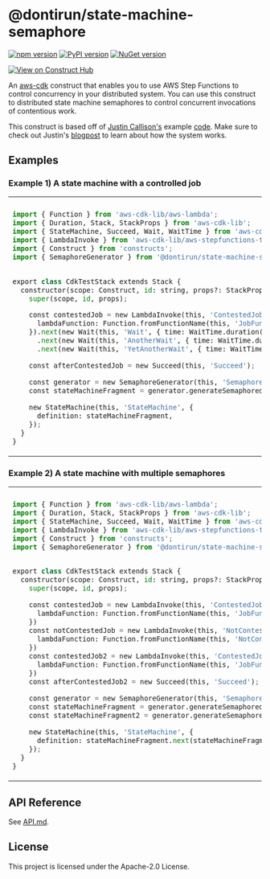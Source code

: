 # @dontirun/state-machine-semaphore

[![npm version](https://img.shields.io/npm/v/donti/state-machine-semaphore.svg)](https://www.npmjs.com/package/@donti%2Fstate-machine-semaphore)
[![PyPI version](https://img.shields.io/pypi/v/state-machine-semaphore.svg)](https://pypi.org/project/state-machine-semaphore)
[![NuGet version](https://img.shields.io/nuget/v/Dontirun.StateMachineSemaphore)](https://www.nuget.org/packages/Dontirun.StateMachineSemaphore)

[![View on Construct Hub](https://constructs.dev/badge?package=%40dontirun%2Fstate-machine-semaphore)](https://constructs.dev/packages/@dontirun/state-machine-semaphore)

An [aws-cdk](https://github.com/aws/aws-cdk) construct that enables you to use AWS Step Functions to control concurrency in your distributed system. You can use this construct to distributed state machine semaphores to control concurrent invocations of contentious work.

This construct is based off of [Justin Callison's](https://github.com/JustinCallison) example [code](https://github.com/aws-samples/aws-stepfunctions-examples/blob/main/sam/app-control-concurrency-with-dynamodb/statemachines/dynamodb-semaphore.asl.json). Make sure to check out Justin's [blogpost](https://aws.amazon.com/blogs/compute/controlling-concurrency-in-distributed-systems-using-aws-step-functions/) to learn about how the system works.

## Examples

### Example 1) A state machine with a controlled job

<table border-collapse="collapse">
<tr>
<th</th>
<th></th>
</tr>
<tr>
<td>

```python
import { Function } from 'aws-cdk-lib/aws-lambda';
import { Duration, Stack, StackProps } from 'aws-cdk-lib';
import { StateMachine, Succeed, Wait, WaitTime } from 'aws-cdk-lib/aws-stepfunctions';
import { LambdaInvoke } from 'aws-cdk-lib/aws-stepfunctions-tasks';
import { Construct } from 'constructs';
import { SemaphoreGenerator } from '@dontirun/state-machine-semaphore';


export class CdkTestStack extends Stack {
  constructor(scope: Construct, id: string, props?: StackProps) {
    super(scope, id, props);

    const contestedJob = new LambdaInvoke(this, 'ContestedJobPart1', {
      lambdaFunction: Function.fromFunctionName(this, 'JobFunctionPart1', 'cool-function'),
    }).next(new Wait(this, 'Wait', { time: WaitTime.duration(Duration.seconds(7)) }))
      .next(new Wait(this, 'AnotherWait', { time: WaitTime.duration(Duration.seconds(7)) }))
      .next(new Wait(this, 'YetAnotherWait', { time: WaitTime.duration(Duration.seconds(7)) }));

    const afterContestedJob = new Succeed(this, 'Succeed');

    const generator = new SemaphoreGenerator(this, 'SemaphoreGenerator');
    const stateMachineFragment = generator.generateSemaphoredJob('life', 42, contestedJob, afterContestedJob);

    new StateMachine(this, 'StateMachine', {
      definition: stateMachineFragment,
    });
  }
}
```

</td>
<td>

![Example 1 Definition](./images/Example1_Graph_Edit.png)

</td>
</tr>
</table>

### Example 2) A state machine with multiple semaphores

<table border-collapse="collapse">
<tr>
<th></th>
<th></th>
</tr>
<tr>
<td>

```python
import { Function } from 'aws-cdk-lib/aws-lambda';
import { Duration, Stack, StackProps } from 'aws-cdk-lib';
import { StateMachine, Succeed, Wait, WaitTime } from 'aws-cdk-lib/aws-stepfunctions';
import { LambdaInvoke } from 'aws-cdk-lib/aws-stepfunctions-tasks';
import { Construct } from 'constructs';
import { SemaphoreGenerator } from '@dontirun/state-machine-semaphore';


export class CdkTestStack extends Stack {
  constructor(scope: Construct, id: string, props?: StackProps) {
    super(scope, id, props);

    const contestedJob = new LambdaInvoke(this, 'ContestedJobPart1', {
      lambdaFunction: Function.fromFunctionName(this, 'JobFunctionPart1', 'cool-function'),
    })
    const notContestedJob = new LambdaInvoke(this, 'NotContestedJob', {
      lambdaFunction: Function.fromFunctionName(this, 'NotContestedJobFunction', 'cooler-function'),
    })
    const contestedJob2 = new LambdaInvoke(this, 'ContestedJobPart2', {
      lambdaFunction: Function.fromFunctionName(this, 'JobFunctionPart2', 'coolest-function'),
    })
    const afterContestedJob2 = new Succeed(this, 'Succeed');

    const generator = new SemaphoreGenerator(this, 'SemaphoreGenerator');
    const stateMachineFragment = generator.generateSemaphoredJob('life', 42, contestedJob, notContestedJob);
    const stateMachineFragment2 = generator.generateSemaphoredJob('liberty', 7, contestedJob2, afterContestedJob2);

    new StateMachine(this, 'StateMachine', {
      definition: stateMachineFragment.next(stateMachineFragment2),
    });
  }
}
```

</td>
<td>

![Example 2 Definition](./images/Example2_Graph_Edit.png)

</td>
</tr>
</table>

## API Reference

See [API.md](./API.md).

## License

This project is licensed under the Apache-2.0 License.
